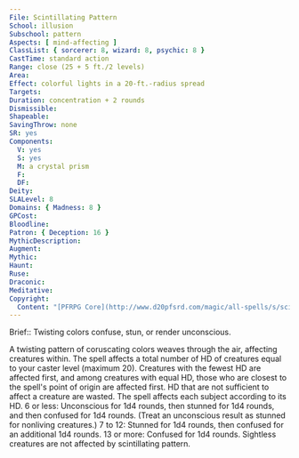 ```yaml
---
File: Scintillating Pattern
School: illusion
Subschool: pattern
Aspects: [ mind-affecting ]
ClassList: { sorcerer: 8, wizard: 8, psychic: 8 }
CastTime: standard action
Range: close (25 + 5 ft./2 levels)
Area: 
Effect: colorful lights in a 20-ft.-radius spread
Targets: 
Duration: concentration + 2 rounds
Dismissible: 
Shapeable: 
SavingThrow: none
SR: yes
Components:
  V: yes
  S: yes
  M: a crystal prism
  F: 
  DF: 
Deity: 
SLALevel: 8
Domains: { Madness: 8 }
GPCost: 
Bloodline: 
Patron: { Deception: 16 }
MythicDescription: 
Augment: 
Mythic: 
Haunt: 
Ruse: 
Draconic: 
Meditative: 
Copyright:
  Content: "[PFRPG Core](http://www.d20pfsrd.com/magic/all-spells/s/scintillating-pattern)"
---
```

Brief:: Twisting colors confuse, stun, or render unconscious.

A twisting pattern of coruscating colors weaves through the air, affecting creatures within. The spell affects a total number of HD of creatures equal to your caster level (maximum 20).  Creatures with the fewest HD are affected first, and among creatures with equal HD, those who are closest to the spell's point of origin are affected first. HD that are not sufficient to affect a creature are wasted. The spell affects each subject according to its HD.  6 or less: Unconscious for 1d4 rounds, then stunned for 1d4 rounds, and then confused for 1d4 rounds. (Treat an unconscious result as stunned for nonliving creatures.) 7 to 12: Stunned for 1d4 rounds, then confused for an additional 1d4 rounds.  13 or more: Confused for 1d4 rounds.  Sightless creatures are not affected by scintillating pattern.
